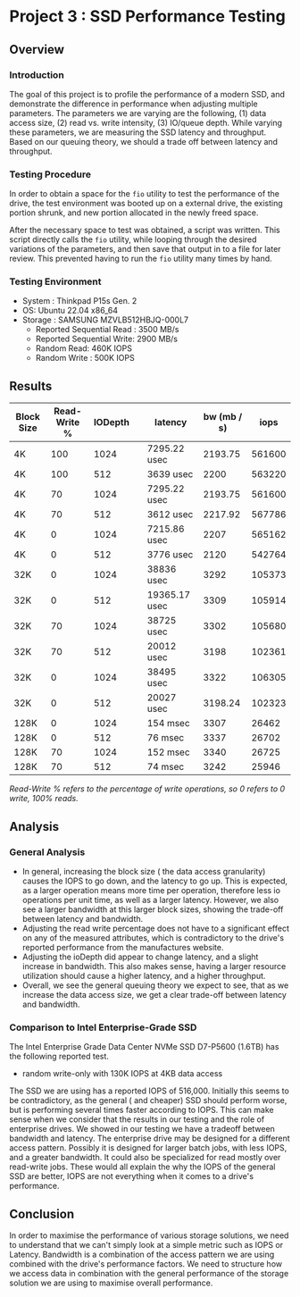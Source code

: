 # Project 3 : SSD Performance Testing

## Overview

### Introduction
The goal of this project is to profile the performance of a modern SSD, and demonstrate the difference in performance when adjusting multiple parameters. The parameters we are varying are the following, (1) data access size, (2) read vs. write intensity, (3) IO/queue depth. While varying these parameters, we are measuring the SSD latency and throughput. Based on our queuing theory, we should a trade off between latency and throughput.

### Testing Procedure

In order to obtain a space for the `fio` utility to test the performance of the drive, the test environment was booted up on a external drive, the existing portion shrunk, and new portion allocated in the newly freed space. 

After the necessary space to test was obtained, a script was written. This script directly calls the `fio` utility, while looping through the desired variations of the parameters, and then save that output in to a file for later review. This prevented having to run the `fio` utility many times by hand.

### Testing Environment
* System : Thinkpad P15s Gen. 2
* OS: Ubuntu 22.04 x86_64
* Storage : SAMSUNG MZVLB512HBJQ-000L7
    * Reported Sequential Read : 3500 MB/s
    * Reported Sequential Write: 2900 MB/s
    * Random Read: 460K IOPS
    * Random Write : 500K IOPS

## Results

| Block Size | Read-Write % | IODepth |   | latency       | bw (mb / s) | iops   |
|------------|--------------|---------|---|---------------|-------------|--------|
| 4K         | 100          | 1024    |   | 7295.22 usec  | 2193.75     | 561600 |
| 4K         | 100          | 512     |   | 3639 usec     | 2200        | 563220 |
| 4K         | 70           | 1024    |   | 7295.22 usec  | 2193.75     | 561600 |
| 4K         | 70           | 512     |   | 3612 usec     | 2217.92     | 567786 |
| 4K         | 0            | 1024    |   | 7215.86 usec  | 2207        | 565162 |
| 4K         | 0            | 512     |   | 3776 usec     | 2120        | 542764 |
| 32K        | 0            | 1024    |   | 38836 usec    | 3292        | 105373 |
| 32K        | 0            | 512     |   | 19365.17 usec | 3309        | 105914 |
| 32K        | 70           | 1024    |   | 38725 usec    | 3302        | 105680 |
| 32K        | 70           | 512     |   | 20012 usec    | 3198        | 102361 |
| 32K        | 0            | 1024    |   | 38495 usec    | 3322        | 106305 |
| 32K        | 0            | 512     |   | 20027 usec    | 3198.24     | 102323 |
| 128K       | 0            | 1024    |   | 154 msec      | 3307        | 26462  |
| 128K       | 0            | 512     |   | 76 msec       | 3337        | 26702  |
| 128K       | 70           | 1024    |   | 152 msec      | 3340        | 26725  |
| 128K       | 70           | 512     |   | 74 msec       | 3242        | 25946  |

*Read-Write % refers to the percentage of write operations, so 0 refers to 0 write, 100% reads.*

## Analysis
### General Analysis

* In general, increasing the block size ( the data access granularity) causes the IOPS to go down, and the latency to go up. This is expected, as a larger operation means more time per operation, therefore less io operations per unit time, as well as a larger latency. However, we also see a larger bandwidth at this larger block sizes, showing the trade-off between latency and bandwidth.
* Adjusting the read write percentage does not have to a significant effect on any of the measured attributes, which is contradictory to the drive's reported performance from the manufactures website.
* Adjusting the ioDepth did appear to change latency, and a slight increase in bandwidth. This also makes sense, having a larger resource utilization should cause a higher latency, and a higher throughput.
* Overall, we see the general queuing theory we expect to see, that as we increase the data access size, we get a clear trade-off between latency and bandwidth.

### Comparison to Intel Enterprise-Grade SSD
The Intel Enterprise Grade Data Center NVMe SSD D7-P5600 (1.6TB) has the following reported test.

* random write-only with 130K IOPS at 4KB data access

The SSD we are using has a reported IOPS of 516,000. Initially this seems to be contradictory, as the general ( and cheaper) SSD should perform worse, but is performing several times faster according to IOPS. This can make sense when we consider that the results in our testing and the role of enterprise drives. We showed in our testing we have a tradeoff between bandwidth and latency. The enterprise drive may be designed for a different access pattern. Possibly it is designed for larger batch jobs, with less IOPS, and a greater bandwidth. It could also be specialized for read mostly over read-write jobs. These would all explain the why the IOPS of the general SSD are better, IOPS are not everything when it comes to a drive's performance.
## Conclusion
In order to maximise the performance of various storage solutions, we need to understand that we can't simply look at a simple metric such as IOPS or Latency. Bandwidth is a combination of the access pattern we are using combined with the drive's performance factors. We need to structure how we access data in combination with the general performance of the storage solution we are using to maximise overall performance.
